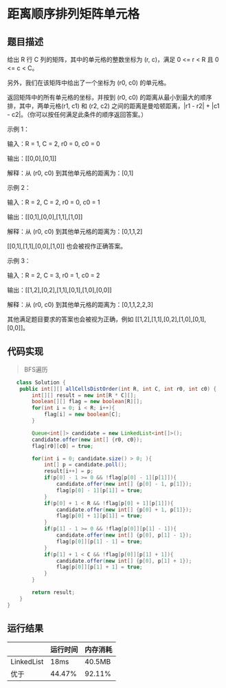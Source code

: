 距离顺序排列矩阵单元格
===
题目描述
---
给出 R 行 C 列的矩阵，其中的单元格的整数坐标为 (r, c)，满足 0 <= r < R 且 0 <= c < C。

另外，我们在该矩阵中给出了一个坐标为 (r0, c0) 的单元格。

返回矩阵中的所有单元格的坐标，并按到 (r0, c0) 的距离从最小到最大的顺序排，其中，两单元格(r1, c1) 和 (r2, c2) 之间的距离是曼哈顿距离，|r1 - r2| + |c1 - c2|。（你可以按任何满足此条件的顺序返回答案。）

示例 1：

输入：R = 1, C = 2, r0 = 0, c0 = 0

输出：[[0,0],[0,1]]

解释：从 (r0, c0) 到其他单元格的距离为：[0,1]

示例 2：

输入：R = 2, C = 2, r0 = 0, c0 = 1

输出：[[0,1],[0,0],[1,1],[1,0]]

解释：从 (r0, c0) 到其他单元格的距离为：[0,1,1,2]

[[0,1],[1,1],[0,0],[1,0]] 也会被视作正确答案。

示例 3：

输入：R = 2, C = 3, r0 = 1, c0 = 2

输出：[[1,2],[0,2],[1,1],[0,1],[1,0],[0,0]]

解释：从 (r0, c0) 到其他单元格的距离为：[0,1,1,2,2,3]

其他满足题目要求的答案也会被视为正确，例如 [[1,2],[1,1],[0,2],[1,0],[0,1],[0,0]]。

代码实现
---
>BFS遍历

```java
   class Solution {
    public int[][] allCellsDistOrder(int R, int C, int r0, int c0) {
        int[][] result = new int[R * C][];
        boolean[][] flag = new boolean[R][];
        for(int i = 0; i < R; i++){
            flag[i] = new boolean[C];
        }

        Queue<int[]> candidate = new LinkedList<int[]>();
        candidate.offer(new int[] {r0, c0});
        flag[r0][c0] = true;

        for(int i = 0; candidate.size() > 0; ){
            int[] p = candidate.poll();
            result[i++] = p;
            if(p[0] - 1 >= 0 && !flag[p[0] - 1][p[1]]){
                candidate.offer(new int[] {p[0] - 1, p[1]});
                flag[p[0] - 1][p[1]] = true;
            }
            if(p[0] + 1 < R && !flag[p[0] + 1][p[1]]){
                candidate.offer(new int[] {p[0] + 1, p[1]});
                flag[p[0] + 1][p[1]] = true;
            }
            if(p[1] - 1 >= 0 && !flag[p[0]][p[1] - 1]){
                candidate.offer(new int[] {p[0], p[1] - 1});
                flag[p[0]][p[1] - 1] = true;
            }
            if(p[1] + 1 < C && !flag[p[0]][p[1] + 1]){
                candidate.offer(new int[] {p[0], p[1] + 1});
                flag[p[0]][p[1] + 1] = true;
            }
        }

        return result;
    }
}
```


运行结果
---

|	|  运行时间  |  内存消耗|
|---|---|---|         
|LinkedList  |   18ms    	|   40.5MB
|优于|44.47%|92.11% |

